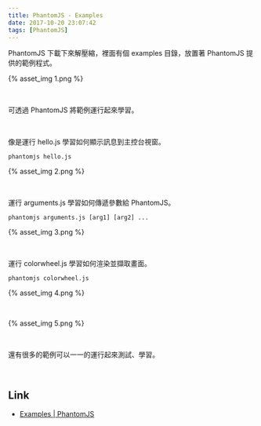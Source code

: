 ```yaml
---
title: PhantomJS - Examples
date: 2017-10-20 23:07:42
tags: [PhantomJS]
---
```


PhantomJS 下載下來解壓縮，裡面有個 examples 目錄，放置著 PhantomJS 提供的範例程式。   

<!-- More -->

{% asset_img 1.png %}

<br/>


可透過 PhantomJS 將範例運行起來學習。  

<br/>


像是運行 hello.js 學習如何顯示訊息到主控台視窗。  

    phantomjs hello.js

{% asset_img 2.png %}

<br/>


運行 arguments.js 學習如何傳遞參數給 PhantomJS。  

    phantomjs arguments.js [arg1] [arg2] ...

{% asset_img 3.png %}

<br/>


運行 colorwheel.js 學習如何渲染並擷取畫面。  

    phantomjs colorwheel.js

{% asset_img 4.png %}

<br/>


{% asset_img 5.png %}

<br/>


還有很多的範例可以一一的運行起來測試、學習。

<br/>
  

Link
----
* [Examples | PhantomJS](http://phantomjs.org/examples/index.html)
